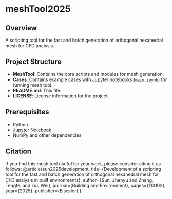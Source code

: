 # meshTool2025

## Overview
A scripting tool for the fast and batch generation of orthogonal hexahedral mesh for CFD analysis.

## Project Structure
- **MeshTool**: Contains the core scripts and modules for mesh generation.
- **Cases**: Contains example cases with Jupyter notebooks (`main.ipynb`) for running mesh tool.
- **README.md**: This file.
- **LICENSE**: License information for the project.

## Prerequisites
- Python
- Jupyter Notebook
- NumPy and other dependencies

## Citation
If you find this mesh tool useful for your work, please consider citing it as follows:
@article{sun2025development,
  title={Development of a scripting tool for the fast and batch generation of orthogonal hexahedral mesh for CFD analysis in built environments},
  author={Sun, Zhenyu and Zhang, Tengfei and Liu, Wei},
  journal={Building and Environment},
  pages={113102},
  year={2025},
  publisher={Elsevier}
}
